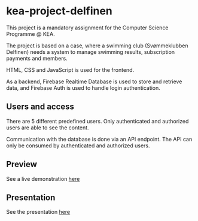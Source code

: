 # kea-project-delfinen
This project is a mandatory assignment for the Computer Science Programme @ KEA. 

The project is based on a case, where a swimming club (Svømmeklubben Delfinen) needs a system to manage swimming results, subscription payments and members.

HTML, CSS and JavaScript is used for the frontend.

As a backend, Firebase Realtime Database is used to store and retrieve data, and Firebase Auth is used to handle login authentication.

## Users and access
There are 5 different predefined users. Only authenticated and authorized users are able to see the content. 

Communication with the database is done via an API endpoint. The API can only be consumed by authenticated and authorized users.

## Preview
See a live demonstration [here](https://osman-butt.github.io/kea-project-delfinen/)

## Presentation
See the presentation [here](https://www.canva.com/design/DAFj2QW2upw/E37Psg2PuF6WW95MvHBFPw/view?utm_content=DAFj2QW2upw&utm_campaign=designshare&utm_medium=link&utm_source=publishsharelink)
